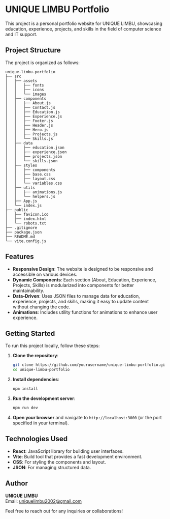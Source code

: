 # UNIQUE LIMBU Portfolio

This project is a personal portfolio website for UNIQUE LIMBU, showcasing education, experience, projects, and skills in the field of computer science and IT support.

## Project Structure

The project is organized as follows:

```
unique-limbu-portfolio
├── src
│   ├── assets
│   │   ├── fonts
│   │   ├── icons
│   │   └── images
│   ├── components
│   │   ├── About.js
│   │   ├── Contact.js
│   │   ├── Education.js
│   │   ├── Experience.js
│   │   ├── Footer.js
│   │   ├── Header.js
│   │   ├── Hero.js
│   │   ├── Projects.js
│   │   └── Skills.js
│   ├── data
│   │   ├── education.json
│   │   ├── experience.json
│   │   ├── projects.json
│   │   └── skills.json
│   ├── styles
│   │   ├── components
│   │   ├── base.css
│   │   ├── layout.css
│   │   └── variables.css
│   ├── utils
│   │   ├── animations.js
│   │   └── helpers.js
│   ├── App.js
│   └── index.js
├── public
│   ├── favicon.ico
│   ├── index.html
│   └── robots.txt
├── .gitignore
├── package.json
├── README.md
└── vite.config.js
```

## Features

- **Responsive Design**: The website is designed to be responsive and accessible on various devices.
- **Dynamic Components**: Each section (About, Education, Experience, Projects, Skills) is modularized into components for better maintainability.
- **Data-Driven**: Uses JSON files to manage data for education, experience, projects, and skills, making it easy to update content without changing the code.
- **Animations**: Includes utility functions for animations to enhance user experience.

## Getting Started

To run this project locally, follow these steps:

1. **Clone the repository**:
   ```bash
   git clone https://github.com/yourusername/unique-limbu-portfolio.git
   cd unique-limbu-portfolio
   ```

2. **Install dependencies**:
   ```bash
   npm install
   ```

3. **Run the development server**:
   ```bash
   npm run dev
   ```

4. **Open your browser** and navigate to `http://localhost:3000` (or the port specified in your terminal).

## Technologies Used

- **React**: JavaScript library for building user interfaces.
- **Vite**: Build tool that provides a fast development environment.
- **CSS**: For styling the components and layout.
- **JSON**: For managing structured data.

## Author

**UNIQUE LIMBU**  
Email: uniquelimbu2002@gmail.com

Feel free to reach out for any inquiries or collaborations!